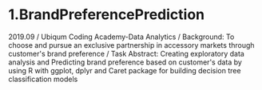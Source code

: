 # 1.BrandPreferencePrediction
2019.09 /
Ubiqum Coding Academy-Data Analytics /
Background: To choose and pursue an exclusive partnership in accessory markets
through customer's brand preference /
Task Abstract: Creating exploratory data analysis and
Predicting brand preference based on customer's data
by using R with ggplot, dplyr
and Caret package for building decision tree classification models
